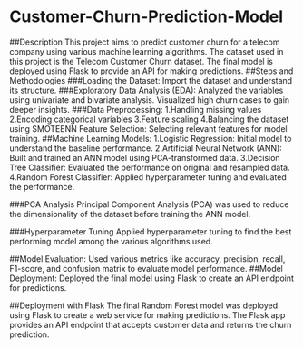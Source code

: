 # Customer-Churn-Prediction-Model
##Description
This project aims to predict customer churn for a telecom company using various machine learning algorithms. The dataset used in this project is the Telecom Customer Churn dataset. The final model is deployed using Flask to provide an API for making predictions.
##Steps and Methodologies
###Loading the Dataset: Import the dataset and understand its structure.
###Exploratory Data Analysis (EDA):
Analyzed the variables using univariate and bivariate analysis.
Visualized high churn cases to gain deeper insights.
###Data Preprocessing:
1.Handling missing values
2.Encoding categorical variables
3.Feature scaling
4.Balancing the dataset using SMOTEENN
Feature Selection: Selecting relevant features for model training.
##Machine Learning Models:
1.Logistic Regression: Initial model to understand the baseline performance.
2.Artificial Neural Network (ANN): Built and trained an ANN model using PCA-transformed data.
3.Decision Tree Classifier: Evaluated the performance on original and resampled data.
4.Random Forest Classifier: Applied hyperparameter tuning and evaluated the performance.

###PCA Analysis
Principal Component Analysis (PCA) was used to reduce the dimensionality of the dataset before training the ANN model.

###Hyperparameter Tuning
Applied hyperparameter tuning to find the best performing model among the various algorithms used.

##Model Evaluation: Used various metrics like accuracy, precision, recall, F1-score, and confusion matrix to evaluate model performance.
##Model Deployment: Deployed the final model using Flask to create an API endpoint for predictions.


##Deployment with Flask
The final Random Forest model was deployed using Flask to create a web service for making predictions. The Flask app provides an API endpoint that accepts customer data and returns the churn prediction.

